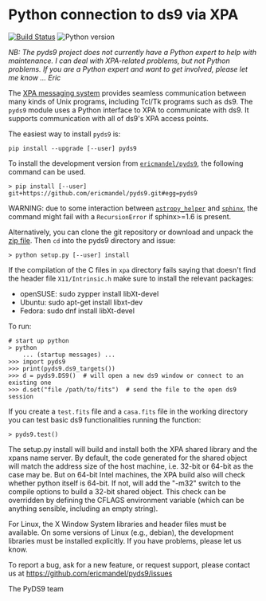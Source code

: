 # Python connection to ds9 via XPA

[![Build Status](https://travis-ci.org/ericmandel/pyds9.svg?branch=master)](https://travis-ci.org/ericmandel/pyds9)
![Python version](https://img.shields.io/badge/Python-3.5,3.6,3.7-green.svg?style=flat)

*NB: The pyds9 project does not currently have a Python expert to help
with maintenance. I can deal with XPA-related problems, but not Python
problems. If you are a Python expert and want to get involved, please
let me know ... Eric*

The [XPA messaging system](https://github.com/ericmandel/xpa) provides
seamless communication between many kinds of Unix programs, including Tcl/Tk
programs such as ds9. The ``pyds9`` module uses a Python interface to XPA to
communicate with ds9. It supports communication with all of ds9's XPA access
points.

The easiest way to install ``pyds9`` is:

    pip install --upgrade [--user] pyds9

To install the development version from
[``ericmandel/pyds9``](https://github.com/ericmandel/pyds9), the following
command can be used.

    > pip install [--user] git+https://github.com/ericmandel/pyds9.git#egg=pyds9

WARNING: due to some interaction between
[``astropy_helper``](https://github.com/astropy/astropy-helpers) and
[``sphinx``](http://www.sphinx-doc.org), the command might fail with a
``RecursionError`` if sphinx>=1.6 is present.

Alternatively, you can clone the git repository or download and unpack the [zip
file](https://github.com/ericmandel/pyds9/archive/master.zip). Then ``cd`` into
the pyds9 directory and issue:

    > python setup.py [--user] install


If the compilation of the C files in ``xpa`` directory fails saying that doesn't
find the header file ``X11/Intrinsic.h`` make sure to install the relevant
packages:

* openSUSE: sudo zypper install libXt-devel
* Ubuntu: sudo apt-get install libxt-dev
* Fedora: sudo dnf install libXt-devel

To run:

    # start up python
    > python
        ... (startup messages) ...
    >>> import pyds9
    >>> print(pyds9.ds9_targets())
    >>> d = pyds9.DS9()  # will open a new ds9 window or connect to an existing one
    >>> d.set("file /path/to/fits")  # send the file to the open ds9 session

If you create a ``test.fits`` file and a ``casa.fits`` file in the working
directory you can test basic ds9 functionalities running the function:

    > pyds9.test()


The setup.py install will build and install both the XPA shared library and
the xpans name server. By default, the code generated for the shared object
will match the address size of the host machine, i.e. 32-bit or 64-bit
as the case may be. But on 64-bit Intel machines, the XPA build also will check
whether python itself is 64-bit. If not, will add the "-m32" switch to the
compile options to build a 32-bit shared object. This check can be overridden
by defining the CFLAGS environment variable (which can be anything sensible,
including an empty string).

For Linux, the X Window System libraries and header files must be available.
On some versions of Linux (e.g., debian), the development libraries must be
installed explicitly. If you have problems, please let us know.

To report a bug, ask for a new feature, or request support, please contact us at
https://github.com/ericmandel/pyds9/issues


The PyDS9 team
